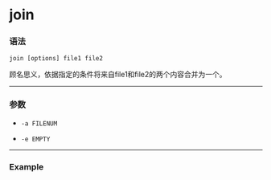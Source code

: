 join
====

### 语法

`join [options] file1 file2`

顾名思义，依据指定的条件将来自file1和file2的两个内容合并为一个。

***

### 参数

* `-a FILENUM`

* `-e EMPTY`

***

### Example
